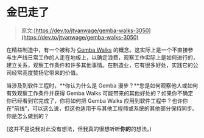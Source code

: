 # 金巴走了

> 原文:[https://dev.to/jtvanwage/gemba-walks-3050](https://dev.to/jtvanwage/gemba-walks-3050)

在精益制造中，有一个被称为 [Gemba Walks](https://en.m.wikipedia.org/wiki/Gemba#Gemba_walk) 的概念。这实际上是一个不直接参与生产线日常工作的人走在地板上，以确定浪费，观察工作实际上是如何进行的，建立关系，观察工作条件和许多其他事情。在制造业，它有很多好处，实践它的公司经常高度赞扬它带来的价值。

当涉及到软件工程时，**你认为什么是 Gemba 漫步？**您是如何观察他人或如何有效观察工作条件并获得 Gemba Walks 可能带来的其他好处的？如果你不确定你已经看到它完成了，你将如何把 Gemba Walks 应用到软件工程中？也许你在“前线”，可以这么说，但这也适用于与其他工程师或系统的其他部分保持同步。你是怎么做到的？

(这并不是说我对此没有想法，但我真的很想听听**你的**的想法。)